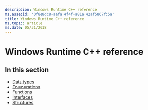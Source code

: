 ```yaml
---
description: Windows Runtime C++ reference
ms.assetid: '0f8e8dc8-aafa-4f4f-a81a-42af5867fc5a'
title: Windows Runtime C++ reference
ms.topic: article
ms.date: 05/31/2018
---
```


# Windows Runtime C++ reference

## In this section

-   [Data types](data-types.md)
-   [Enumerations](enumerations.md)
-   [Functions](functions.md)
-   [Interfaces](interfaces.md)
-   [Structures](structures.md)

 

 



